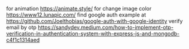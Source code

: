for animation https://animate.style/
for change image color https://www12.lunapic.com/
find google auth example at https://github.com/Joelthobias/google-auth-with-google-identity
verify email by otp https://sandydev.medium.com/how-to-implement-otp-verification-in-authentication-system-with-express-js-and-mongodb-c4f1c1314aed